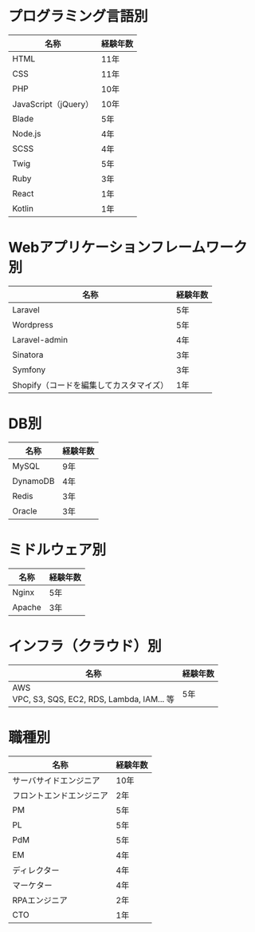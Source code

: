 # プログラミング言語別
| 名称 | 経験年数 |
| --- | --- |
| HTML | 11年 |
| CSS | 11年 |
| PHP | 10年 |
| JavaScript（jQuery） | 10年 |
| Blade | 5年 |
| Node.js | 4年 |
| SCSS | 4年 |
| Twig | 5年 |
| Ruby | 3年 |
| React | 1年 |
| Kotlin | 1年 |

# Webアプリケーションフレームワーク別
| 名称 | 経験年数 |
| --- | --- |
| Laravel | 5年 |
| Wordpress | 5年 |
| Laravel-admin | 4年 |
| Sinatora | 3年 |
| Symfony | 3年 |
| Shopify（コードを編集してカスタマイズ） | 1年 |

# DB別
| 名称 | 経験年数 |
| --- | --- |
| MySQL | 9年 |
| DynamoDB | 4年 |
| Redis | 3年 |
| Oracle | 3年 |

# ミドルウェア別
| 名称 | 経験年数 |
| --- | --- |
| Nginx | 5年 |
| Apache | 3年 |

# インフラ（クラウド）別
| 名称 | 経験年数 |
| --- | --- |
| AWS <br> VPC, S3, SQS, EC2, RDS, Lambda, IAM... 等 | 5年 |

# 職種別
| 名称 | 経験年数 |
| --- | --- |
| サーバサイドエンジニア | 10年 |
| フロントエンドエンジニア | 2年 |
| PM | 5年 |
| PL | 5年 |
| PdM | 5年 |
| EM | 4年 |
| ディレクター | 4年 |
| マーケター | 4年 |
| RPAエンジニア | 2年 |
| CTO | 1年 |


